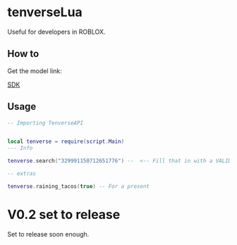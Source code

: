 # tenverseLua
Useful for developers in ROBLOX.

## How to

Get the model link:

[SDK](https://www.roblox.com/library/8981301834/tenverseSDK)

## Usage

```lua
-- Importing TenverseAPI


local tenverse = require(script.Main)
--- Info

tenverse.search("329991150712651776") --  <-- Fill that in with a VALID Discord ID.

-- extras

tenverse.raining_tacos(true) -- For a present
```

# V0.2 set to release

Set to release soon enough.
